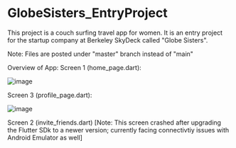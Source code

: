 # GlobeSisters_EntryProject
This project is a couch surfing travel app for women. It is an entry project for the startup company at Berkeley SkyDeck called "Globe Sisters".

Note: Files are posted under "master" branch instead of "main"

Overview of App:
Screen 1 (home_page.dart):

![image](https://user-images.githubusercontent.com/76016696/191600969-3056444e-20b5-421d-aeb2-f27554dc42f6.png)

Screen 3 (profile_page.dart):

![image](https://user-images.githubusercontent.com/76016696/191601132-b2743024-c7df-435c-8260-4f045f5caa52.png)

Screen 2 (invite_friends.dart)
[Note: This screen crashed after upgrading the Flutter SDk to a newer version; currently facing connectivtiy issues with Android Emulator as well]
